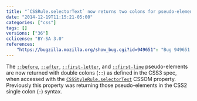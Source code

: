 ```yaml
---
title: "`CSSRule.selectorText` now returns two colons for pseudo-elements"
date: "2014-12-19T11:15:21-05:00"
categories: ["css"]
tags: []
versions: ["36"]
cclicense: "BY-SA 3.0"
references:
    "https://bugzilla.mozilla.org/show_bug.cgi?id=949651": "Bug 949651 – Pseudo-elements should always be separated by two colons in selectorText"
---
```

The [`::before`](https://developer.mozilla.org/en-US/docs/Web/CSS/::before), [`::after`](https://developer.mozilla.org/en-US/docs/Web/CSS/::after), [`::first-letter`](https://developer.mozilla.org/en-US/docs/Web/CSS/::first-letter), and [`::first-line`](https://developer.mozilla.org/en-US/docs/Web/CSS/::first-line) pseudo-elements are now returned with double colons (`::`) as defined in the CSS3 spec, when accessed with the [`CSSStyleRule.selectorText`](https://developer.mozilla.org/en-US/docs/Web/API/CSSStyleRule/selectorText) CSSOM property. Previously this property was returning those pseudo-elements in the CSS2 single colon (`:`) syntax.
